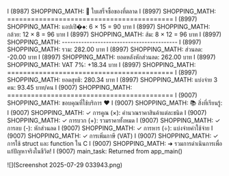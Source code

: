 I (8987) SHOPPING_MATH: 
🧾 ใบเสร็จซื้อของที่ตลาด
I (8997) SHOPPING_MATH:    ==========================================
I (8997) SHOPPING_MATH:    แอปเปิ�♠: 6 × 15 = 90 บาท
I (8997) SHOPPING_MATH:    กล้วย: 12 × 8 = 96 บาท
I (8997) SHOPPING_MATH:    ส้ม: 8 × 12 = 96 บาท
I (8997) SHOPPING_MATH:    ------------------------------------------
I (8997) SHOPPING_MATH:    รวม:                     282.00 บาท
I (8997) SHOPPING_MATH:    ส่วนลด:                 -20.00 บาท
I (8997) SHOPPING_MATH:    ยอดหลังหักส่วนลด:       262.00 บาท
I (8997) SHOPPING_MATH:    VAT 7%:                +18.34 บาท
I (8997) SHOPPING_MATH:    ==========================================
I (8997) SHOPPING_MATH:    ยอดสุทธิ:               280.34 บาท
I (8997) SHOPPING_MATH:    แบ่งจ่าย 3 คน:           93.45 บาท/คน
I (9007) SHOPPING_MATH:    ==========================================
I (9007) SHOPPING_MATH:    ขอบคุณที่ใช้บริการ ❤️
I (9007) SHOPPING_MATH: 
📚 สิ่งที่เรียนรู้:
I (9007) SHOPPING_MATH:    ✓ การคูณ (×): คำนวณราคาสินค้าแต่ละชนิด
I (9007) SHOPPING_MATH:    ✓ การบวก (+): รวมราคาทั้งหมด
I (9007) SHOPPING_MATH:    ✓ การลบ (-): หักส่วนลด
I (9007) SHOPPING_MATH:    ✓ การหาร (÷): แบ่งจ่ายค่าใช้จ่าย
I (9007) SHOPPING_MATH:    ✓ การเพิ่มภาษี (VAT)
I (9007) SHOPPING_MATH:    ✓ การใช้ struct และ function ใน C
I (9007) SHOPPING_MATH:    ➜ รวมการดำเนินการเพื่อแก้ปัญหาจริงในชีวิต!
I (9007) main_task: Returned from app_main() 

![](Screenshot 2025-07-29 033943.png)
